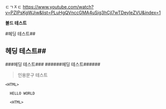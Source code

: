 
ㄷㄱㅈㄷ
<https://www.youtube.com/watch?v=PZIPsKgWJiw&list=PLuHgQVnccGMA4uSig3hCjl7wTDeyIeZVU&index=1>


**볼드 테스트**

#헤딩 테스트##
## 헤딩 테스트##

###헤딩 테스트###
######헤딩 테스트######

> 인용문구 테스트

```
<HTML>
  
  HELLO WORLD
  
  <HTML>
```
